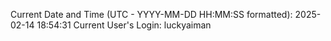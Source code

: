 Current Date and Time (UTC - YYYY-MM-DD HH:MM:SS formatted): 2025-02-14 18:54:31
Current User's Login: luckyaiman
